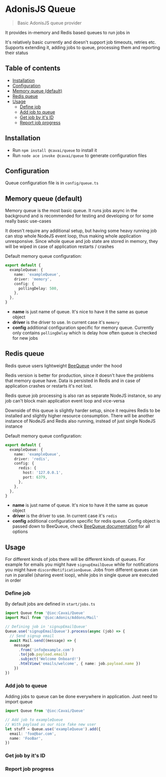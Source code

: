 # AdonisJS Queue

> Basic AdonisJS queue provider

It provides in-memory and Redis based queues to run jobs in

It's relatively basic currently and doesn't support job timeouts, retries etc. Supports extending it, adding jobs to queue, processing them and reporting their status

<!-- START doctoc generated TOC please keep comment here to allow auto update -->
<!-- DON'T EDIT THIS SECTION, INSTEAD RE-RUN doctoc TO UPDATE -->
## Table of contents

- [Installation](#installation)
- [Configuration](#configuration)
- [Memory queue (default)](#memory-queue-default)
- [Redis queue](#redis-queue)
- [Usage](#usage)
  - [Define job](#define-job)
  - [Add job to queue](#add-job-to-queue)
  - [Get job by it's ID](#get-job-by-its-id)
  - [Report job progress](#report-job-progress)

<!-- END doctoc generated TOC please keep comment here to allow auto update -->

## Installation

- Run `npm install @cavai/queue` to install it
- Run `node ace invoke @cavai/queue` to generate configuration files

## Configuration

Queue configuration file is in `config/queue.ts`

## Memory queue (default)

Memory queue is the most basic queue. It runs jobs async in the background and is recommended for testing and developing or for some really basic use-cases

It doesn't require any additional setup, but having some heavy running job can stop whole NodeJS event loop, thus making whole application unresponsive. Since whole queue and job state are stored in memory, they will be wiped in case of application restarts / crashes

Default memory queue configuration:

```ts
export default {
  exampleQueue: {
    name: 'exampleQueue',
    driver: 'memory',
    config: {
      pollingDelay: 500,
    },
  },
}
```

- **name** is just name of queue. It's nice to have it the same as queue object
- **driver** is the driver to use. In current case it's `memory`
- **config** additional configuration specific for memory queue. Currently only contains `pollingDelay` which is delay how often queue is checked for new jobs

## Redis queue

Redis queue users lightweight [BeeQueue](https://github.com/bee-queue/bee-queue) under the hood

Redis version is better for production, since it doesn't have the problems that memory queue have. Data is persisted in Redis and in case of application crashes or restarts it's not lost.

Redis queue job processing is also ran as separate NodeJS instance, so any job can't block main application event loop and vice-versa

Downside of this queue is slightly harder setup, since it requires Redis to be installed and slightly higher resource consumption. There will be another instance of NodeJS and Redis also running, instead of just single NodeJS instance

Default memory queue configuration:

```ts
export default {
  exampleQueue: {
    name: 'exampleQueue',
    driver: 'redis',
    config: {
      redis: {
        host: '127.0.0.1',
        port: 6379,
      },
    },
  },
}
```

- **name** is just name of queue. It's nice to have it the same as queue object
- **driver** is the driver to use. In current case it's `redis`
- **config** additional configuration specific for redis queue. Config object is passed down to BeeQueue, check [BeeQueue documentation](https://github.com/bee-queue/bee-queue#settings) for all options

## Usage

For different kinds of jobs there will be different kinds of queues. For example for emails you might have `signupEmailQueue` while for notifications you might have `discordNotificationQueue`. Jobs from different queues can run in parallel (sharing event loop), while jobs in single queue are executed in order

### Define job

By default jobs are defined in `start/jobs.ts`

```ts
import Queue from '@ioc:Cavai/Queue'
import Mail from '@ioc:Adonis/Addons/Mail'

// Defining job in 'signupEmailQueue'
Queue.use('signupEmailQueue').process(async (job) => {
  // Send signup email
  await Mail.send((message) => {
    message
      .from('info@example.com')
      .to(job.payload.email)
      .subject('Welcome Onboard!')
      .htmlView('emails/welcome', { name: job.payload.name })
    })
})
```

### Add job to queue

Adding jobs to queue can be done everywhere in application. Just need to import queue

```ts
import Queue from '@ioc:Cavai/Queue'

// Add job to exampleQueue
// With payload as our nice fake new user
let stuff = Queue.use('exampleQueue').add({
  email: 'foo@bar.com',
  name: 'FooBar',
})
```

### Get job by it's ID

### Report job progress
